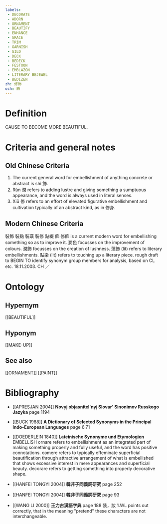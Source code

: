 ```yaml
---
labels: 
 - DECORATE
 - ADORN
 - ORNAMENT
 - BEAUTIFY
 - ENHANCE
 - GRACE
 - TRIM
 - GARNISH
 - GILD
 - DECK
 - BEDECK
 - FESTOON
 - EMBLAZON
 - LITERARY BEJEWEL
 - BEDIZEN
zh: 修飾
och: 飾
---
```


# Definition
CAUSE-TO BECOME MORE BEAUTIFUL.
# Criteria and general notes
## Old Chinese Criteria
1. The current general word for embellishment of anything concrete or abstract is shì 飾.
2. Rùn 潤 refers to adding lustre and giving something a sumptuous appearance, and the word is always used in literal senses.
3. Xiū 修 refers to an effort of elevated figurative embellishment and cultivation typically of an abstract kind, as in 修身.
## Modern Chinese Criteria
裝飾
裝點
裝璜
裝修
點綴
飾
修飾 is a current modern word for embellishing something so as to improve it.
潤色 focusses on the improvement of colours.
潤飾 focusses on the creation of lushness.
藻飾 (lit) refers to literary embellishments.
點染 (lit) refers to touching up a literary piece.
rough draft to BEGIN TO identify synonym group members for analysis, based on CL etc. 18.11.2003. CH ／
# Ontology

## Hypernym
[[BEAUTIFUL]]
## Hyponym
[[MAKE-UP]]
## See also
[[ORNAMENT]]
[[PAINT]]
# Bibliography
- [[APRESJAN 2004]]
**Novyj objasnitel'nyj Slovar' Sinonimov Russkogo Jazyka** page 1194

- [[BUCK 1988]]
**A Dictionary of Selected Synonyms in the Principal Indo-European Languages** page 6.71

- [[DOEDERLEIN 1840]]
**Lateinische Synonyme und Etymologien** 
EMBELLISH
ornare refers to embellishment as an integrated part of making something properly and fully useful, and the word has positive connotations.
comere refers to typically effeminate superficial beautification through attractive arrangement of what is embellished that shows excessive interest in mere appearances and superficial beauty.
decorare refers to getting something into properly decorative shape.
- [[HANFEI TONGYI 2004]]
**韓非子同義詞研究** page 252

- [[HANFEI TONGYI 2004]]
**韓非子同義詞研究** page 93

- [[WANG LI 2000]]
**王力古漢語字典** page 188
裝，妝
1.WL points out correctly, that in the meaning "pretend" these characters are not interchangeable.